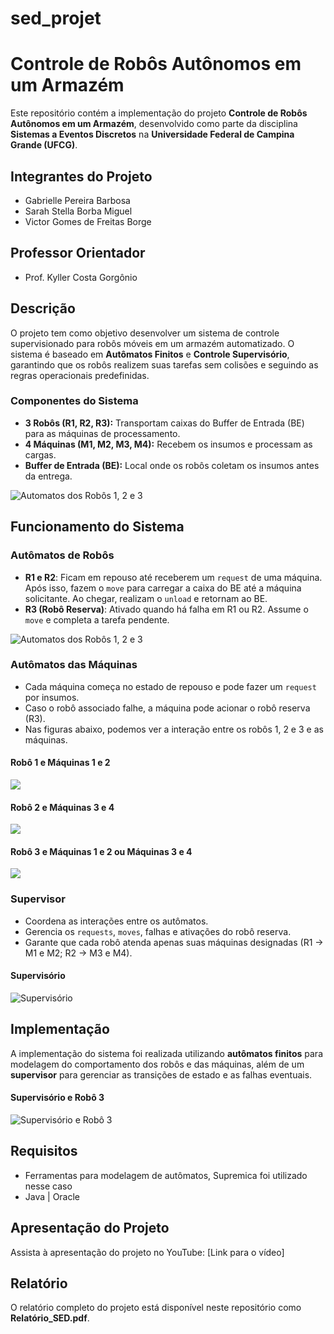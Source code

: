 # sed_projet
# Controle de Robôs Autônomos em um Armazém

Este repositório contém a implementação do projeto **Controle de Robôs Autônomos em um Armazém**, desenvolvido como parte da disciplina **Sistemas a Eventos Discretos** na **Universidade Federal de Campina Grande (UFCG)**.

## Integrantes do Projeto
- Gabrielle Pereira Barbosa
- Sarah Stella Borba Miguel
- Victor Gomes de Freitas Borge

## Professor Orientador
- Prof. Kyller Costa Gorgônio

## Descrição
O projeto tem como objetivo desenvolver um sistema de controle supervisionado para robôs móveis em um armazém automatizado. O sistema é baseado em **Autômatos Finitos** e **Controle Supervisório**, garantindo que os robôs realizem suas tarefas sem colisões e seguindo as regras operacionais predefinidas.

### Componentes do Sistema
- **3 Robôs (R1, R2, R3):** Transportam caixas do Buffer de Entrada (BE) para as máquinas de processamento.
- **4 Máquinas (M1, M2, M3, M4):** Recebem os insumos e processam as cargas.
- **Buffer de Entrada (BE):** Local onde os robôs coletam os insumos antes da entrega.
  
![Automatos dos Robôs 1, 2 e 3](Ilustracao_PROJETO_SED.png)

## Funcionamento do Sistema

### **Autômatos de Robôs**
- **R1 e R2**: Ficam em repouso até receberem um `request` de uma máquina. Após isso, fazem o `move` para carregar a caixa do BE até a máquina solicitante. Ao chegar, realizam o `unload` e retornam ao BE.
- **R3 (Robô Reserva)**: Ativado quando há falha em R1 ou R2. Assume o `move` e completa a tarefa pendente.
  
![Automatos dos Robôs 1, 2 e 3](Robos.png)

### **Autômatos das Máquinas**
- Cada máquina começa no estado de repouso e pode fazer um `request` por insumos.
- Caso o robô associado falhe, a máquina pode acionar o robô reserva (R3).
- Nas figuras abaixo, podemos ver a interação entre os robôs 1, 2 e 3 e as máquinas.

#### **Robô 1 e Máquinas 1 e 2**
![](R1_e_maquinas.png)
#### **Robô 2 e Máquinas 3 e 4**
![](R2_e_maquinas.png)
#### **Robô 3 e Máquinas 1 e 2 ou Máquinas 3 e 4**
![](R3_e_maquinas.png)
### **Supervisor**
- Coordena as interações entre os autômatos.
- Gerencia os `requests`, `moves`, falhas e ativações do robô reserva.
- Garante que cada robô atenda apenas suas máquinas designadas (R1 → M1 e M2; R2 → M3 e M4).
#### **Supervisório**
![Supervisório](Supervisorio_SED.png)

## Implementação
A implementação do sistema foi realizada utilizando **autômatos finitos** para modelagem do comportamento dos robôs e das máquinas, além de um **supervisor** para gerenciar as transições de estado e as falhas eventuais. 
#### **Supervisório e Robô 3**
![Supervisório e Robô 3](R3_e_supervisorio.png)

## Requisitos
- Ferramentas para modelagem de autômatos, Supremica foi utilizado nesse caso
- Java | Oracle

## Apresentação do Projeto
Assista à apresentação do projeto no YouTube: [Link para o vídeo]

## Relatório
O relatório completo do projeto está disponível neste repositório como **Relatório_SED.pdf**.




